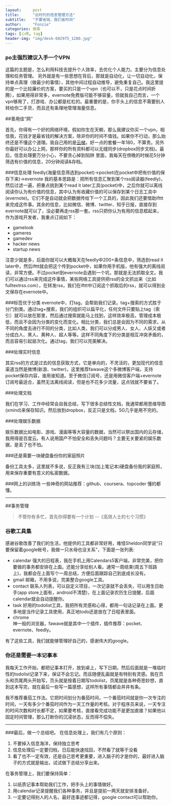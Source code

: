 ```yaml
---
layout:     post
title:      "云时代的信息管理方法"
subtitle:   "不要省钱，我们省时间"
author:     "Fonzie"
categories: 效率
tags: [心得, tag]
header-img: "img/desk-602975_1280.jpg"
---
```


### po主强烈建议入手一个VPN
这篇的主题是，怎么利用科技去提升个人效率，去优化个人能力。主要分为信息处理和任务管理。 另外就是有一些思想在背后，那就是自动化，让一切自动化，保持单点真理（做最少的事情），其他中间过程自动推导，避免重复自己。我这里提的是一个比较廉价的方案，要买的只是一个vpn（也可以不，只是花点时间折腾），如果用得非常多，evernote免费版可能不够容量，但就我自己而言，一个vpn够用了，打游戏、办公都是杠杠的。最重要的是，你手头上的信息不需要别人转给你二手货，而且还有条理地管理海量信息。

##善用佳“网”

首先，你得有一个好的网络环境，假如你生在天朝，那么我建议你买一个vpn，相信我，花钱才是最省钱的解决方案，除非你的时间不值钱。如果你不行动，那么始终还是不懂这个道理。我自己用的是[云梯](http://igetvpn.com/?r=2fbff25cdef80c4e)，好一点的套餐一年180，不算贵。另外你最好可以办公上网，那样你的所有资料都可以无缝同步(dropbox同步文档)。最后，信息处理要万分小心，不要贪心掉到陷阱 里面，我每天在傍晚的时候花5分钟筛选有价值的信息，20分钟阅读&存档。

###信息处理
feedly(海量信息筛选到pocket)->pocket(在pocket中把有价值的保存下来)->evernote
我的基本思路是：把所有信息汇聚到某个rss阅读器(feedly)，然后过滤一遍，把重点挑到某个read it later工具(pocket)中，之后你就可以离线阅读你认为有价值的信息，其中认为有收藏价值的可以保存到某个日志工具中(evernote)。它们不是自动就会把数据传给下一个工具的，因此我们还要借助ifttt来完成这件事。其余的信息，比如微信、微博、twitter、知乎日报，直接存到evernote就可以了，没必要再走rss那一套。rss只把你认为有用的信息框起来，作为游戏开发者，我重点订阅如下：

* gamelook
* gameres
* gamedev
* hacker news
* startup news

注意少就是多，后面你就可以大概每天在feedly中200+条信息中，筛选到read it later中，然后ifttt就会把这个传到pocket中，如果你用手机版，他有强大的离线阅读，非常方便。不过pocket到evernote会遇到一个坑，那就是无法抓取全文。我们可以通过rss来完成这件事情，某些网络工具提供把rss的全文抓出来（比如fulltextrss.com），在转发rss，我们在ifttt中订阅这个抓取后的rss，就可以得到全文保存在evernote中。

###标签优于分类
evernote中，打tag，会帮助我们记录。tag+搜索的方式胜于分门别类。通过tag+搜索，我们的组织可以扁平化，任何文件只要贴上tag（索引）就可以放在那里，然后通过搜索就能马上找到，这样效率极高，管理成本极低，而且不会因为分类的变化而变化。相比分类，我们总是会因为不同的需求，从不同的角度去进行不同的分类，比如人类，我们可以分成男人、女人、人妖又或者分成白人、黑人、黄种人、超人等等。这样不同角度下的分类是相互冲突矛盾的，而且容易引起层次化。通过tag，我们可以完美解决。

###处理实时信息

其实rss的方式是过去的信息获取方式，它是单向的，不灵活的，更加现代的信息渠道当然是微博(新浪、twitter)，这里推荐fawave这个多微博客户端，支持pocket保存内容，谁用谁知道。至于微信订阅号，还是用微信客户端+evernote订阅号最适合，虽然无法离线阅读，但是也不花多少流量，这点钱就不要省了。

###处理文档

我们在学习、工作中经常会自我总结，写下很多总结性文档，我通常都用思维导图(xmind)来保存知识。然后放到dropbox，反正只是文档，5G几乎是用不完的。

###处理娱乐数据

娱乐数据比如电影、游戏、漫画等等大容量的数据，当然可以祭出国内的云存储，我用得是百度云。有人说用国产不怕安全和丢失问题吗？主要无关要紧的娱乐数据，是丢了也不怕。

###还是需要一块硬盘备份你的家庭照片

备份工具太多，这里就不多说，反正我有三块(加上笔记本)硬盘备份我的家庭照，用来保存重要有意义的私密数据。

###网上的训练场
一些神奇的网站推荐：github、coursera、topcoder
懂的都懂。

---

##事务管理

> 不管你有多忙，首先你得要有一个计划
> --《高效人士的七个习惯》

### 谷歌工具集
感谢谷歌改善了我们的生活，他提供的工具都非常好用，难怪Sheldon同学说“只要保留着google帐号，我做一只水母也没关系”，下面是一张列表:

* calendar 
强大的日程表，我在手机上用Calendars5客户端，非常完美，把你要做的事务都安排在上面。还能分享给别人看。通常一周结束(周五下班路上)，我都会在上面写个一周总结，方便后面跟踪自己到底成长没有。
* gmail 
邮箱，不用多说，完美整合google工具。
* contact 
联系人列表，可以自定义项目，一次记录就不会丢失，可以用生日助手(app store上面有，android不清楚)，在上面记录农历生日提醒，后面calendar就会自动提醒你。
* task 
好用的todolist工具，我把所有灵感和心得，都用一句话记录在上面。更多地是当作记录工具使用，真正地todo还是放在了日程表里面。
* chrome      
神一般的浏览器，fawave就是其中一个插件，插件推荐：pocket、evernote、feedly。

有了这些工具，我们就能够管理好自己的，感谢伟大的google。

### 你还是需要一本记事本

我每天工作开始，都把记事本打开，放到桌上，写下日期，然后后面就是一堆临时性的todolist记录下来，保证不会忘记。而且随便乱画就是有特别有灵感。我在页头和页尾两头开始写，页头就是按着日期写todolist，页尾就是各种奇思妙想，直到这本写完，就在最后一些写一篇感想，这样所有事情都会井井有条。

我不推荐番茄工作法。它把时间划分为番茄时间，一个番茄时间就是你一次专注的时间，一天有多少个番茄时间作为一天工作量的考核。对于程序员来说，一天专注的时间次数和时长都不定，如果要考核，直接看完成功能不是更加直接？如果他以固定时间管理，那么打断你的沉浸状态，反而得不偿失。

---


###最后，做一个总结吧。
在信息处理上，我们有几个原则：

1. 不要掉入信息海洋，保持独立思考
2. 信息处理后一定要归档，日后能快速找回，不然看了就等于没看
3. 看了也不一定有效，还是自己思考更重要，进入脑子的才是你的，最好进入脑子的方式就是输出，试试做下总结分享出来。

在事务管理上，我们要保持简单：

1. 以纸质记事本帮助我们工作，把手头上的事情做好。
2. 用calendar记录提醒我们各种事务，并且是提前一两天就安排准备好。
3. 一定要记得别人的人名，最好连事迹都记得，google contact可以帮助你。

